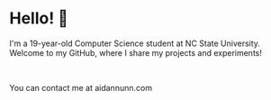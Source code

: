 # Hello! 👋

I'm a 19-year-old Computer Science student at NC State University. 
Welcome to my GitHub, where I share my projects and experiments!

</br >

You can contact me at aidannunn.com
